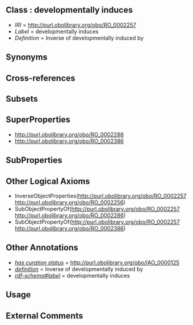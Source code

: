 
## Class : developmentally induces

 * *IRI* = http://purl.obolibrary.org/obo/RO_0002257
 * *Label* = developmentally induces
 * *Definition* = Inverse of developmentally induced by

## Synonyms


## Cross-references


## Subsets


## SuperProperties

 * <http://purl.obolibrary.org/obo/RO_0002286>
 * <http://purl.obolibrary.org/obo/RO_0002386>

## SubProperties


## Other Logical Axioms

 * InverseObjectProperties(<http://purl.obolibrary.org/obo/RO_0002257> <http://purl.obolibrary.org/obo/RO_0002256>)
 * SubObjectPropertyOf(<http://purl.obolibrary.org/obo/RO_0002257> <http://purl.obolibrary.org/obo/RO_0002286>)
 * SubObjectPropertyOf(<http://purl.obolibrary.org/obo/RO_0002257> <http://purl.obolibrary.org/obo/RO_0002386>)

## Other Annotations

 * *[has curation status](../../IAO/14/IAO_0000114.md)* = http://purl.obolibrary.org/obo/IAO_0000125
 * *[definition](../../IAO/15/IAO_0000115.md)* = Inverse of developmentally induced by
 * *[rdf-schema#label](../../el/rdf-schema#label.md)* = developmentally induces

## Usage


## External Comments

